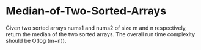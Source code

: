 # Median-of-Two-Sorted-Arrays
Given two sorted arrays nums1 and nums2 of size m and n respectively, return the median of the two sorted arrays.
The overall run time complexity should be O(log (m+n)).

 
